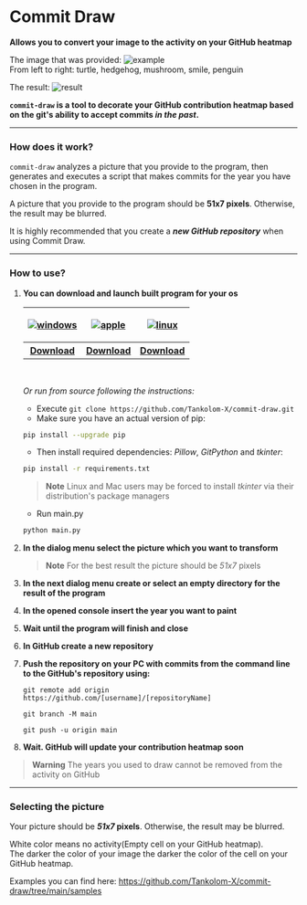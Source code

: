 # Commit Draw

**Allows you to convert your image to the activity on your GitHub heatmap**

The image that was provided:
![example](https://github.com/Tankolom-X/commit-draw/blob/main/media/example.png?raw=True "example") \
From left to right: turtle, hedgehog, mushroom, smile, penguin

The result:
![result](https://github.com/Tankolom-X/commit-draw/blob/main/media/result.png?raw=True "result")


**`commit-draw` is a tool to decorate your GitHub contribution heatmap
based on the git's ability to accept commits _in the past_.**

---

### How does it work?
`commit-draw` analyzes a picture that you provide to the
program, then generates and executes a script that makes commits
for the year you have chosen in the program.

A picture that you provide to the program should be **51x7 pixels**. Otherwise, the result may be blurred.

It is highly recommended that you create a ***new GitHub repository*** when using Commit Draw.

---

### How to use?
1. **You can download and launch built program for your os**
   <table>
      <thead>
         <th>
            <p align="center">
               <a href="https://github.com/Tankolom-X/commit-draw/blob/main/build/windows/commit-draw.exe" target="_blank">
                  <picture>
                     <source media="(prefers-color-scheme: dark)" srcset="https://github.com/Tankolom-X/commit-draw/blob/main/media/os_icons/windows_white.png">
                     <source media="(prefers-color-scheme: light)" srcset="https://github.com/Tankolom-X/commit-draw/blob/main/media/os_icons/windows.png">
                     <img alt="windows" src="https://github.com/Tankolom-X/commit-draw/blob/main/media/os_icons/windows.png">
                  </picture>
               </a>
            </p>
         </th>
         <th>
            <p align="center">
               <a href="https://github.com/Tankolom-X/commit-draw/blob/main/build/macos/commit-draw.app" target="_blank">
                  <picture>
                     <source media="(prefers-color-scheme: dark)" srcset="https://github.com/Tankolom-X/commit-draw/blob/main/media/os_icons/apple_white.png">
                     <source media="(prefers-color-scheme: light)" srcset="https://github.com/Tankolom-X/commit-draw/blob/main/media/os_icons/apple.png">
                     <img alt="apple" src="https://github.com/Tankolom-X/commit-draw/blob/main/media/os_icons/apple.png">
                  </picture>
               </a>
            </p>
         </th>
         <th>
            <p align="center">
               <a href="https://github.com/Tankolom-X/commit-draw/blob/main/build/linux/comment-draw.bin" target="_blank">
                  <picture>
                     <source media="(prefers-color-scheme: dark)" srcset="https://github.com/Tankolom-X/commit-draw/blob/main/media/os_icons/linux_white.png">
                     <source media="(prefers-color-scheme: light)" srcset="https://github.com/Tankolom-X/commit-draw/blob/main/media/os_icons/linux.png">
                     <img alt="linux" src="https://github.com/Tankolom-X/commit-draw/blob/main/media/os_icons/linux.png">
                  </picture>
               </a>
            </p>
         </th>
      </thead>
      <tbody>
         <th>
            <a href="https://github.com/Tankolom-X/commit-draw/blob/main/build/windows/commit-draw.exe">Download</a>
         </th>
         <th>
            <a href="https://github.com/Tankolom-X/commit-draw/blob/main/build/macos/commit-draw.app">Download</a>
         </th>
         <th>
            <a href="https://github.com/Tankolom-X/commit-draw/blob/main/build/linux/comment-draw.bin">Download</a>
         </th>
      </tbody>
   </table>
   
   <br>
   
   *Or run from source following the instructions:*
   + Execute ```git clone https://github.com/Tankolom-X/commit-draw.git```
   + Make sure you have an actual version of pip: 
   ```bash
   pip install --upgrade pip 
   ```
   + Then install required dependencies: *Pillow*, *GitPython* and *tkinter*:
   ```bash
   pip install -r requirements.txt 
   ```
   
   > **Note**
   > Linux and Mac users may be forced to install *tkinter* via their distribution's package managers
   
   + Run main.py
   ```bash
   python main.py
   ```
3. **In the dialog menu select the picture which you want to transform**
   > **Note**
   > For the best result the picture should be _51x7_ pixels
4. **In the next dialog menu create or select an empty directory for the result of the program**
5. **In the opened console insert the year you want to paint**
6. **Wait until the program will finish and close**
7. **In GitHub create a new repository**
8. **Push the repository on your PC with commits from the command line to the GitHub's repository using:**
    ```
   git remote add origin https://github.com/[username]/[repositoryName]
    ```
    ```
   git branch -M main
    ```
    ```
   git push -u origin main
    ```
9. **Wait. GitHub will update your contribution heatmap soon**
> 
> **Warning**
> The years you used to draw cannot be removed from the activity on GitHub

---

### Selecting the picture

Your picture should be **_51x7_ pixels**. Otherwise, the result may be blurred.

White color means no activity(Empty cell on your GitHub heatmap).\
The darker the color of your image the darker the color of the cell on your GitHub heatmap.

Examples you can find here: https://github.com/Tankolom-X/commit-draw/tree/main/samples


